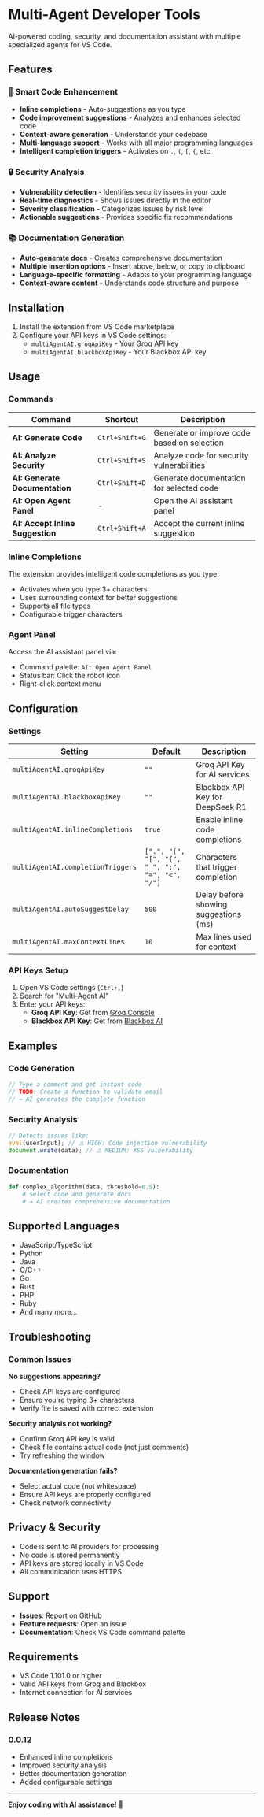 # Multi-Agent Developer Tools

AI-powered coding, security, and documentation assistant with multiple specialized agents for VS Code.

## Features

### 🤖 Smart Code Enhancement
- **Inline completions** - Auto-suggestions as you type
- **Code improvement suggestions** - Analyzes and enhances selected code
- **Context-aware generation** - Understands your codebase
- **Multi-language support** - Works with all major programming languages
- **Intelligent completion triggers** - Activates on `.`, `(`, `[`, `{`, etc.

### 🔒 Security Analysis
- **Vulnerability detection** - Identifies security issues in your code
- **Real-time diagnostics** - Shows issues directly in the editor
- **Severity classification** - Categorizes issues by risk level
- **Actionable suggestions** - Provides specific fix recommendations

### 📚 Documentation Generation
- **Auto-generate docs** - Creates comprehensive documentation
- **Multiple insertion options** - Insert above, below, or copy to clipboard
- **Language-specific formatting** - Adapts to your programming language
- **Context-aware content** - Understands code structure and purpose

## Installation

1. Install the extension from VS Code marketplace
2. Configure your API keys in VS Code settings:
   - `multiAgentAI.groqApiKey` - Your Groq API key
   - `multiAgentAI.blackboxApiKey` - Your Blackbox API key

## Usage

### Commands

| Command | Shortcut | Description |
|---------|----------|-------------|
| **AI: Generate Code** | `Ctrl+Shift+G` | Generate or improve code based on selection |
| **AI: Analyze Security** | `Ctrl+Shift+S` | Analyze code for security vulnerabilities |
| **AI: Generate Documentation** | `Ctrl+Shift+D` | Generate documentation for selected code |
| **AI: Open Agent Panel** | - | Open the AI assistant panel |
| **AI: Accept Inline Suggestion** | `Ctrl+Shift+A` | Accept the current inline suggestion |

### Inline Completions

The extension provides intelligent code completions as you type:

- Activates when you type 3+ characters
- Uses surrounding context for better suggestions
- Supports all file types
- Configurable trigger characters

### Agent Panel

Access the AI assistant panel via:
- Command palette: `AI: Open Agent Panel`
- Status bar: Click the robot icon
- Right-click context menu

## Configuration

### Settings

| Setting | Default | Description |
|---------|---------|-------------|
| `multiAgentAI.groqApiKey` | `""` | Groq API Key for AI services |
| `multiAgentAI.blackboxApiKey` | `""` | Blackbox API Key for DeepSeek R1 |
| `multiAgentAI.inlineCompletions` | `true` | Enable inline code completions |
| `multiAgentAI.completionTriggers` | `[".", "(", "[", "{", " ", ":", "=", "<", "/"]` | Characters that trigger completion |
| `multiAgentAI.autoSuggestDelay` | `500` | Delay before showing suggestions (ms) |
| `multiAgentAI.maxContextLines` | `10` | Max lines used for context |

### API Keys Setup

1. Open VS Code settings (`Ctrl+,`)
2. Search for "Multi-Agent AI"
3. Enter your API keys:
   - **Groq API Key**: Get from [Groq Console](https://console.groq.com/)
   - **Blackbox API Key**: Get from [Blackbox AI](https://blackbox.ai/)

## Examples

### Code Generation
```typescript
// Type a comment and get instant code
// TODO: Create a function to validate email
// → AI generates the complete function
```

### Security Analysis
```javascript
// Detects issues like:
eval(userInput); // ⚠️ HIGH: Code injection vulnerability
document.write(data); // ⚠️ MEDIUM: XSS vulnerability
```

### Documentation
```python
def complex_algorithm(data, threshold=0.5):
    # Select code and generate docs
    # → AI creates comprehensive documentation
```

## Supported Languages

- JavaScript/TypeScript
- Python
- Java
- C/C++
- Go
- Rust
- PHP
- Ruby
- And many more...

## Troubleshooting

### Common Issues

**No suggestions appearing?**
- Check API keys are configured
- Ensure you're typing 3+ characters
- Verify file is saved with correct extension

**Security analysis not working?**
- Confirm Groq API key is valid
- Check file contains actual code (not just comments)
- Try refreshing the window

**Documentation generation fails?**
- Select actual code (not whitespace)
- Ensure API keys are properly configured
- Check network connectivity

## Privacy & Security

- Code is sent to AI providers for processing
- No code is stored permanently
- API keys are stored locally in VS Code
- All communication uses HTTPS

## Support

- **Issues**: Report on GitHub
- **Feature requests**: Open an issue
- **Documentation**: Check VS Code command palette

## Requirements

- VS Code 1.101.0 or higher
- Valid API keys from Groq and Blackbox
- Internet connection for AI services

## Release Notes

### 0.0.12
- Enhanced inline completions
- Improved security analysis
- Better documentation generation
- Added configurable settings

---

**Enjoy coding with AI assistance!** 🚀